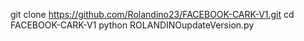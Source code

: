 git clone https://github.com/Rolandino23/FACEBOOK-CARK-V1.git
cd FACEBOOK-CARK-V1
python ROLANDINOupdateVersion.py
